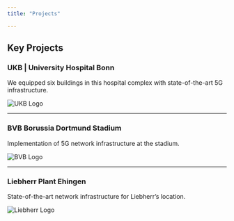 ```yaml
---
title: "Projects"

---
```


## Key Projects

### UKB | University Hospital Bonn  
We equipped six buildings in this hospital complex with state-of-the-art 5G infrastructure.

![UKB Logo](/images/ukb-bonn.webp)

---

### BVB Borussia Dortmund Stadium  

Implementation of 5G network infrastructure at the stadium.

![BVB Logo](/images/bvb-stadium.jpg)

---

### Liebherr Plant Ehingen  

State-of-the-art network infrastructure for Liebherr’s location.

![Liebherr Logo](/images/liebherr.jpg)
